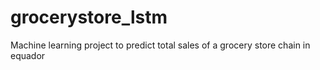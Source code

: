 # grocerystore_lstm
Machine learning project to predict total sales of a grocery store chain in equador
